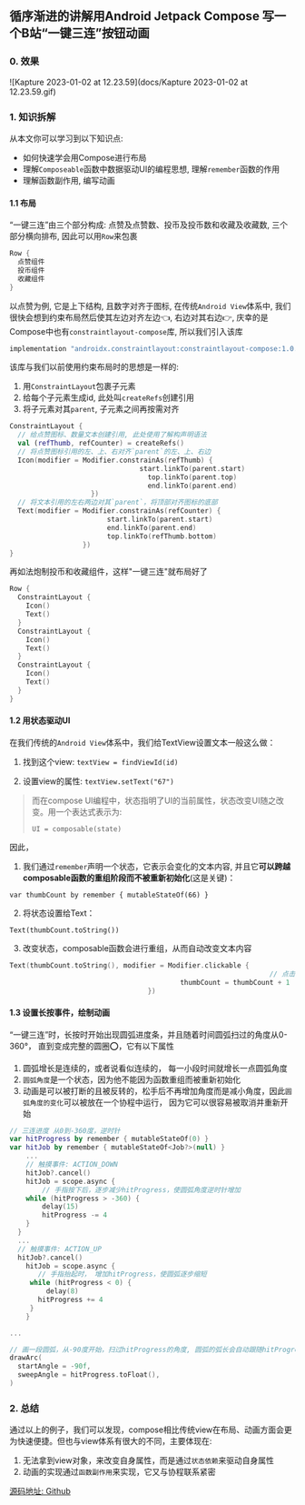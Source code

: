 ## 循序渐进的讲解用Android Jetpack Compose 写一个B站“一键三连”按钮动画

### 0. 效果

![Kapture 2023-01-02 at 12.23.59](docs/Kapture 2023-01-02 at 12.23.59.gif)

### 1. 知识拆解

从本文你可以学习到以下知识点:

- 如何快速学会用Compose进行布局
- 理解`Composeable`函数中数据驱动UI的编程思想, 理解`remember`函数的作用
- 理解函数副作用, 编写动画

#### 1.1 布局

“一键三连”由三个部分构成: 点赞及点赞数、投币及投币数和收藏及收藏数, 三个部分横向排布, 因此可以用`Row`来包裹

```kotlin
Row {
  点赞组件
  投币组件
  收藏组件
}
```

以点赞为例, 它是上下结构, 且数字对齐于图标, 在传统`Android View`体系中, 我们很快会想到约束布局然后使其左边对齐左边👈, 右边对其右边👉, 庆幸的是Compose中也有`constraintlayout-compose`库, 所以我们引入该库

```groovy
implementation "androidx.constraintlayout:constraintlayout-compose:1.0.1"
```

该库与我们以前使用约束布局时的思想是一样的:

1. 用`ConstraintLayout`包裹子元素
2. 给每个子元素生成id, 此处叫`createRefs`创建引用
3. 将子元素对其`parent`, 子元素之间再按需对齐

```kotlin
ConstraintLayout {
  // 给点赞图标、数量文本创建引用, 此处使用了解构声明语法
  val (refThumb, refCounter) = createRefs()
  // 将点赞图标引用的左、上、右对齐`parent`的左、上、右边
  Icon(modifier = Modifier.constrainAs(refThumb) {
      							start.linkTo(parent.start)
							      top.linkTo(parent.top)
							      end.linkTo(parent.end)
               		})
  // 将文本引用的左右两边对其`parent`，将顶部对齐图标的底部
  Text(modifier = Modifier.constrainAs(refCounter) {
                        start.linkTo(parent.start)
                        end.linkTo(parent.end)
                        top.linkTo(refThumb.bottom)
                  })
}
```

再如法炮制投币和收藏组件，这样"一键三连"就布局好了

```kotlin
Row {
  ConstraintLayout {
    Icon()
    Text()
  }
  ConstraintLayout {
    Icon()
    Text()
  }
  ConstraintLayout {
    Icon()
    Text()
  }
}
```

#### 1.2 用状态驱动UI

在我们传统的`Android View`体系中，我们给TextView设置文本一般这么做：

1. 找到这个view: `textView = findViewId(id)`

1. 设置view的属性: `textView.setText("67")`

> 而在compose UI编程中，状态指明了UI的当前属性，状态改变UI随之改变。用一个表达式表示为:
>
> ```
> UI = composable(state)
> ```

因此，

1. 我们通过`remember`声明一个状态，它表示会变化的文本内容, 并且它**可以跨越composable函数的重组阶段而不被重新初始化**(这是关键)：

```
var thumbCount by remember { mutableStateOf(66) }
```

2. 将状态设置给Text：

```
Text(thumbCount.toString())
```

3. 改变状态，composable函数会进行重组，从而自动改变文本内容

```kotlin
Text(thumbCount.toString(), modifier = Modifier.clickable {
																// 点击时将数量+1
					                      thumbCount = thumbCount + 1
          				          })
```

#### 1.3 设置长按事件，绘制动画

“一键三连”时，长按时开始出现圆弧进度条，并且随着时间圆弧扫过的角度从0-360°， 直到变成完整的圆圈⭕️，它有以下属性

1. 圆弧增长是连续的，或者说看似连续的， 每一小段时间就增长一点圆弧角度
2. `圆弧角度`是一个状态，因为他不能因为函数重组而被重新初始化
3. 动画是可以被打断的且被反转的，松手后不再增加角度而是减小角度，因此`圆弧角度的变化`可以被放在一个协程中运行， 因为它可以很容易被取消并重新开始

```kotlin
// 三连进度 从0到-360度，逆时针
var hitProgress by remember { mutableStateOf(0) }
var hitJob by remember { mutableStateOf<Job?>(null) }
	...
	// 触摸事件: ACTION_DOWN
	hitJob?.cancel()
	hitJob = scope.async {
		// 手指按下后，逐步减少hitProgress，使圆弧角度逆时针增加
    while (hitProgress > -360) {
     	delay(15)
     	hitProgress -= 4
    }
  }
  ...
  // 触摸事件: ACTION_UP
  hitJob?.cancel()
	hitJob = scope.async {
	   // 手指抬起时， 增加hitProgress，使圆弧逐步缩短
     while (hitProgress < 0) {
     	 delay(8)
       hitProgress += 4
     }
	}

...

// 画一段圆弧，从-90度开始，扫过hitProgress的角度, 圆弧的弧长会自动跟随hitProgress的变化而变化
drawArc(
  startAngle = -90f,
  sweepAngle = hitProgress.toFloat(),
)
```

### 2. 总结

通过以上的例子，我们可以发现，compose相比传统view在布局、动画方面会更为快速便捷。但也与view体系有很大的不同，主要体现在:

1. 无法拿到view对象，来改变自身属性，而是通过`状态依赖`来驱动自身属性
2. 动画的实现通过`函数副作用`来实现，它又与协程联系紧密



[源码地址: Github](https://github.com/Joehaivo/bilibili-thumb-up-compose)
